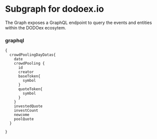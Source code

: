 # Subgraph for dodoex.io

The Graph exposes a GraphQL endpoint to query the events and entities within the DODOex ecosytem.

### graphql
```
{
  crowdPoolingDayDatas{
    date
    crowdPooling {
      id
      creator
      baseToken{
        symbol
      }
      quoteToken{
        symbol
      }
    }
    investedQuote
    investCount
    newcome
    poolQuote
  }
  
}
```

